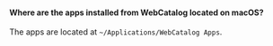 #### Where are the apps installed from WebCatalog located on macOS?
The apps are located at `~/Applications/WebCatalog Apps`.
